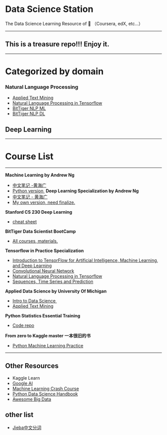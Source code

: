 #  Data Science Station

The Data Science Learning Resource of 🌰 （Coursera, edX, etc...） 

---- 

## This is a treasure repo!!! Enjoy it.

---- 
# Categorized by domain
### Natural Language Processing
* [Applied Text Mining][1]
*  [Natural Language Processing in Tensorflow][2]
*  [BitTiger NLP ML][3]
*  [BitTiger NLP DL][4]
## Deep Learning

---- 

# Course List

---- 
**Machine Learning by Andrew Ng**
* [中文笔记 -黄海广][5]
* [Python version ][6]
**Deep Learning Specialization by Andrew Ng**
* [中文笔记 - 黄海广][7]
* [My own version, need finalize.][8]

**Stanford CS 230 Deep Learning**
* [cheat sheet][9]

**BitTiger Data Scientist BootCamp**
* [All courses, materials.][10]

**Tensorflow in Practice Specialization**
*  [Introduction to TensorFlow for Artificial Intelligence, Machine Learning, and Deep Learning][11]
*  [Convolutional Neural Network][12]
*  [Natural Language Processing in Tensorflow][13]
*  [Sequences, Time Series and Prediction][14]

**Applied Data Science by University Of Michigan**
* [Intro to Data Science ][15]
* [Applied Text Mining][16]

**Python Statistics Essential Training**
* [Code repo][17]


**From zero to Kaggle master 一本很旧的书** 
* [Python Machine Learning Practice][18]



---- 
## Other Resources
* Kaggle Learn
* [Google AI][19]
* [Machine Learning Crash Course][20]
* [Python Data Science Handbook][21]
* [Awesome Big Data][22]


## other list 
* [Jieba中文分词][23]

[1]:	/Applied-Text-Mining-in-Python-by-University-of-Michigan/
[2]:	/Natural%20Language%20Processing%20in%20Tensorflow/
[3]:	/BitTiger-DS501/Lectures/Week5/
[4]:	/BitTiger-DS501/Lectures/Week11/
[5]:	https://github.com/fengdu78/Coursera-ML-AndrewNg-Notes
[6]:	https://github.com/JWarmenhoven/Coursera-Machine-Learning
[7]:	/deeplearning-specialization/
[8]:	/Deep-Learning-Specialization/
[9]:	https://github.com/afshinea/stanford-cs-230-deep-learning
[10]:	/BitTiger-DS501/
[11]:	/Intro%20to%20Data%20Science%20in%20Python/
[12]:	/Convolutional%20Neural%20Networks
[13]:	/Natural%20Language%20Processing%20in%20Tensorflow/
[14]:	https://github.com/lipengyuan1994/Patrick-s-DS-Station/tree/master/Sequences,%20Time%20Series%20and%20Prediction
[15]:	https://github.com/lipengyuan1994/Patrick-s-DS-Station/tree/master/Intro%20to%20Data%20Science%20in%20Python
[16]:	/Applied-Text-Mining-in-Python-by-University-of-Michigan/
[17]:	/Python-Statistics-Essential-Training/
[18]:	/E-books/From-zero-to-Kaggle-master-一本很旧的书/
[19]:	https://ai.google/education/
[20]:	https://developers.google.com/machine-learning/crash-course?hl=en
[21]:	https://github.com/jakevdp/PythonDataScienceHandbook
[22]:	https://github.com/onurakpolat/awesome-bigdata
[23]:	https://github.com/fxsjy/jieba
